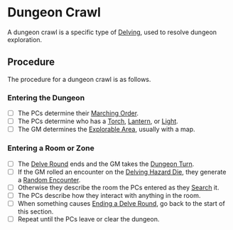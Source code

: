 # Dungeon Crawl

A dungeon crawl is a specific type of [Delving](Delving.md), used to resolve dungeon exploration.

## Procedure

The procedure for a dungeon crawl is as follows.

### Entering the Dungeon

- [ ] The PCs determine their [Marching Order](Delving.md#Marching%20Order).
- [ ] The PCs determine who has a [Torch](../../Items%20and%20Gear/Gear/1%20Coin/Torch.md), [Lantern](../../Items%20and%20Gear/Gear/25%20Coins/Lantern.md), or [Light](../../Magic/Spells/Spells%20by%20Level/Level%201/Light.md).
- [ ] The GM determines the [Explorable Area](Delving.md#Explorable%20Area), usually with a map.

### Entering a Room or Zone

- [ ] The [Delve Round](../Core%20Procedures/Round.md#Delve%20Round) ends and the GM takes the [Dungeon Turn](Delving.md#Dungeon%20Turn).
- [ ] If the GM rolled an encounter on the [Delving Hazard Die](Delving.md#Delving%20Hazard%20Die), they generate a [Random Encounter](../../Resources%20for%20GMs/Encounters/Random%20Encounters.md).
- [ ] Otherwise they describe the room the PCs entered as they [Search](Delving.md#Search) it.
- [ ] The PCs describe how they interact with anything in the room.
- [ ] When something causes [Ending a Delve Round](Delving.md#Ending%20a%20Delve%20Round), go back to the start of this section.
- [ ] Repeat until the PCs leave or clear the dungeon.
